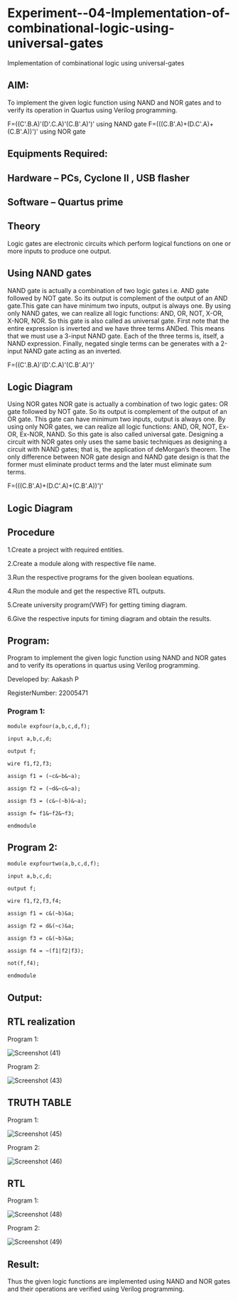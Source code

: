 # Experiment--04-Implementation-of-combinational-logic-using-universal-gates
Implementation of combinational logic using universal-gates
 
## AIM:
To implement the given logic function using NAND and NOR gates and to verify its operation in Quartus using Verilog programming.

F=((C'.B.A)'(D'.C.A)'(C.B'.A)')' using NAND gate
F=(((C.B'.A)+(D.C'.A)+(C.B'.A))')' using NOR gate
## Equipments Required:
## Hardware – PCs, Cyclone II , USB flasher
## Software – Quartus prime


## Theory
Logic gates are electronic circuits which perform logical functions on one or more inputs to produce one output. 

## Using NAND gates
NAND gate is actually a combination of two logic gates i.e. AND gate followed by NOT gate. So its output is complement of the output of an AND gate.This gate can have minimum two inputs, output is always one. By using only NAND gates, we can realize all logic functions: AND, OR, NOT, X-OR, X-NOR, NOR. So this gate is also called as universal gate. First note that the entire expression is inverted and we have three terms ANDed. This means that we must use a 3-input NAND gate. Each of the three terms is, itself, a NAND expression. Finally, negated single terms can be generates with a 2-input NAND gate acting as an inverted.

F=((C'.B.A)'(D'.C.A)'(C.B'.A)')'

## Logic Diagram

Using NOR gates
NOR gate is actually a combination of two logic gates: OR gate followed by NOT gate. So its output is complement of the output of an OR gate. This gate can have minimum two inputs, output is always one. By using only NOR gates, we can realize all logic functions: AND, OR, NOT, Ex-OR, Ex-NOR, NAND. So this gate is also called universal gate. Designing a circuit with NOR gates only uses the same basic techniques as designing a circuit with NAND gates; that is, the application of deMorgan’s theorem. The only difference between NOR gate design and NAND gate design is that the former must eliminate product terms and the later must eliminate sum terms.

F=(((C.B'.A)+(D.C'.A)+(C.B'.A))')'

## Logic Diagram
## Procedure

1.Create a project with required entities.

2.Create a module along with respective file name.

3.Run the respective programs for the given boolean equations.

4.Run the module and get the respective RTL outputs.

5.Create university program(VWF) for getting timing diagram.

6.Give the respective inputs for timing diagram and obtain the results.

## Program:

Program to implement the given logic function using NAND and NOR gates and to verify its operations in quartus using Verilog programming.

Developed by: Aakash P

RegisterNumber: 22005471 

### Program 1:
````
module expfour(a,b,c,d,f);

input a,b,c,d;

output f;

wire f1,f2,f3;

assign f1 = (~c&~b&~a);

assign f2 = (~d&~c&~a);

assign f3 = (c&~(~b)&~a);

assign f= f1&~f2&~f3;

endmodule
````
## Program 2:
````
module expfourtwo(a,b,c,d,f);

input a,b,c,d;

output f;

wire f1,f2,f3,f4;

assign f1 = c&(~b)&a;

assign f2 = d&(~c)&a;

assign f3 = c&(~b)&a;

assign f4 = ~(f1|f2|f3);

not(f,f4);

endmodule
````

## Output:

## RTL realization

Program 1:

![Screenshot (41)](https://user-images.githubusercontent.com/118799103/211163345-02893d9a-420f-4bc9-bdbd-e541514aadb1.png)

Program 2:

![Screenshot (43)](https://user-images.githubusercontent.com/118799103/211163380-9af4bdd3-ffc4-4f53-8e79-433177adf9fb.png)

## TRUTH TABLE

Program 1:

![Screenshot (45)](https://user-images.githubusercontent.com/118799103/211163433-d34c9732-158c-42b0-862b-d930970e5ffb.png)

Program 2:

![Screenshot (46)](https://user-images.githubusercontent.com/118799103/211163462-939a3b0b-150d-40aa-913c-bf4f743a3261.png)

## RTL

Program 1:

![Screenshot (48)](https://user-images.githubusercontent.com/118799103/211163497-8810043e-8bc3-492c-ba46-1cec1247be96.png)

Program 2:

![Screenshot (49)](https://user-images.githubusercontent.com/118799103/211163520-c6c8e10d-8bd8-4628-83b6-e179812faa00.png)

## Result:

Thus the given logic functions are implemented using NAND and NOR gates and their operations are verified using Verilog programming.
